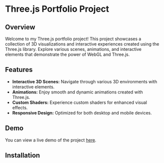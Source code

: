 # Three.js Portfolio Project

## Overview

Welcome to my Three.js portfolio project! This project showcases a collection of 3D visualizations and interactive experiences created using the Three.js library. Explore various scenes, animations, and interactive elements that demonstrate the power of WebGL and Three.js.

## Features

- **Interactive 3D Scenes:** Navigate through various 3D environments with interactive elements.
- **Animations:** Enjoy smooth and dynamic animations created with Three.js.
- **Custom Shaders:** Experience custom shaders for enhanced visual effects.
- **Responsive Design:** Optimized for both desktop and mobile devices.

## Demo

You can view a live demo of the project [here](#).

## Installation

<!--
To run this project locally, follow these steps:

1. **Clone the repository:**

   ```bash
   git clone https://github.com/your-username/your-repository-name.git
 -->
